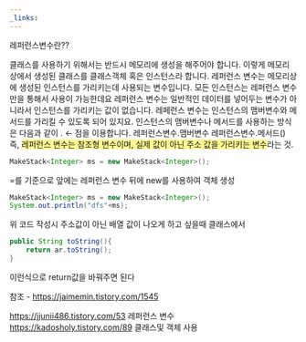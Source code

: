 ```yaml
---
_links:
---
```



레퍼런스변수란??



클래스를 사용하기 위해서는 반드시 메모리에 생성을 해주어야 합니다.
이렇게 메모리 상에서 생성된 클래스를 클래스객체 혹은 인스턴스라 합니다.
레퍼런스 변수는 메모리상에 생성된 인스턴스를 가리키는데 사용되는 변수입니다.
모든 인스턴스는 레퍼런스 변수만을 통해서 사용이 가능한데요
레퍼런스 변수는 일반적인 데이터를 넣어두는 변수가 아니라서 인스턴스를 가리키는 값이 없습니다.
레페런스 변수는 인스턴스의 맴버변수와 메서드를 가리킬 수 있도록 되어 있지요.
인스턴스의 맴버변수나 메서드를 사용하는 방식은 다음과 같이 . ← 점을 이용합니다.
레퍼런스변수.맴버변수
레퍼런스변수.메서드()
즉, <span style="background:#fff88f">레퍼런스 변수는 참조형 변수이며, 실제 값이 아닌 주소 값을 가리키는 변수</span>라는 것.

```java
MakeStack<Integer> ms = new MakeStack<Integer>();
```
   =를 기준으로 앞에는 레퍼런스 변수 뒤에 new를 사용하여 객체 생성

```java
MakeStack<Integer> ms = new MakeStack<Integer>();
System.out.println("dfs"+ms);
```
위 코드 작성시 주소값이 아닌 배열 값이 나오게 하고 싶을때
클래스에서 
```java
public String toString(){  
    return ar.toString();  
}
```
이런식으로 return값을 바꿔주면 된다





참조 - https://jaimemin.tistory.com/1545

https://jjunii486.tistory.com/53 레퍼런스 변수
https://kadosholy.tistory.com/89 클래스및 객체 사용